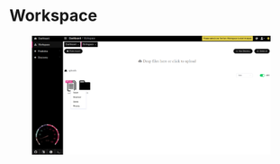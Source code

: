 # Workspace

<figure><img src="../.gitbook/assets/workspace.png" alt=""><figcaption></figcaption></figure>
